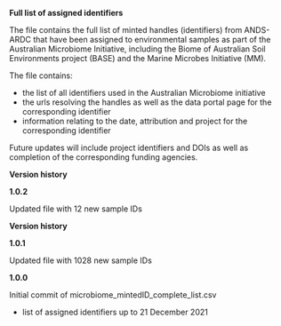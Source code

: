 <b>Full list of assigned identifiers</b>

The file contains the full list of minted handles (identifiers) from ANDS-ARDC that have been assigned to environmental samples as part of the Australian Microbiome Initiative, including the Biome of Australian Soil Environments project (BASE) and the Marine Microbes Initiative (MM).

The file contains:
- the list of all identifiers used in the Australian Microbiome initiative
- the urls resolving the handles as well as the data portal page for the corresponding identifier
- information relating to the date, attribution and project for the corresponding identifier

Future updates will include project identifiers and DOIs as well as completion of the corresponding funding agencies.

<b>Version history</b>

**1.0.2**

Updated file with 12 new sample IDs

<b>Version history</b>

**1.0.1**

Updated file with 1028 new sample IDs

<b>1.0.0</b>

Initial commit of microbiome_mintedID_complete_list.csv
- list of assigned identifiers up to 21 December 2021
